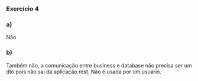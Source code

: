 ### Exercício 4

### a)

Não

### b)

Também não, a comunicação entre business e database não precisa ser um dto pois não sai da aplicação rest. Não é usada por um usuário.
